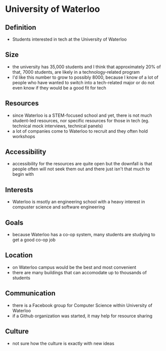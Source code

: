# University of Waterloo

## Definition 
* Students interested in tech at the University of Waterloo

## Size 
* the university has 35,000 students and I think that approximately 20% of that, 7000 students, are likely in a technology-related program 
* I'd like this number to grow to possibly 8000, because I know of a lot of people who have wanted to switch into a tech-related major or do not even know if they would be a good fit for tech

## Resources 
* since Waterloo is a STEM-focused school and yet, there is not much student-led resources, nor specific resources for those in tech (eg. technical mock interviews, technical panels) 
* a lot of companies come to Waterloo to recruit and they often hold workshops 

## Accessibility
* accessibility for the resources are quite open but the downfall is that people often will not seek them out and there just isn't that much to begin with
 
## Interests 
* Waterloo is msotly an engineering school with a heavy interest in compuster science and software engineering

## Goals
* because Waterloo has a co-op system, many students are studying to get a good co-op job

## Location 
* on Waterloo campus would be the best and most convenient 
* there are many buildings that can accomodate up to thousands of students

## Communication 
* there is a Facebook group for Computer Science within University of Waterloo
* if a Github organization was started, it may help for resource sharing

## Culture 
* not sure how the culture is exactly with new ideas
